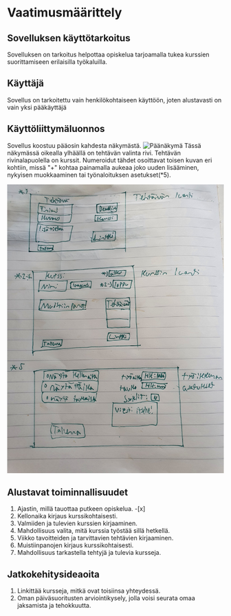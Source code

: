 # Vaatimusmäärittely

## Sovelluksen käyttötarkoitus

Sovelluksen on tarkoitus helpottaa opiskelua tarjoamalla tukea kurssien suorittamiseen erilaisilla työkaluilla.

## Käyttäjä

Sovellus on tarkoitettu vain henkilökohtaiseen käyttöön, joten alustavasti on vain yksi pääkäyttäjä

## Käyttöliittymäluonnos

Sovellus koostuu pääosin kahdesta näkymästä. 
![Päänäkymä](https://github.com/KirillosTY/ot-harjoitustyo/blob/4eadba473b1be987d2399b5fa9acc7c69a403d0c/Dokumentaatio/Kuvat/aloitus.png)
Tässä näkymässä oikealla ylhäällä on tehtävän valinta rivi. Tehtävän rivinalapuolella on kurssit. Numeroidut tähdet osoittavat toisen kuvan eri kohtiin, missä "+" kohtaa painamalla aukeaa joko uuden lisääminen, nykyisen muokkaaminen tai työnaloituksen asetukset(*5).

![Asetukset](https://github.com/KirillosTY/Course-Overview-System/blob/c85e50fa3b2d2fb49003c16b62f6b3d6ccd17056/Documentation/Kuvat/20210328_164239.jpg)


##  Alustavat toiminnallisuudet
 1. Ajastin, millä tauottaa putkeen opiskelua. -[x]
 2. Kellonaika kirjaus kurssikohtaisesti.
 3. Valmiiden ja tulevien kurssien kirjaaminen.
 4. Mahdollisuus valita, mitä kurssia työstää sillä hetkellä.
 5. Viikko tavoitteiden ja tarvittavien tehtävien kirjaaminen.
 6. Muistiinpanojen kirjaus kurssikohtaisesti.
 7. Mahdollisuus tarkastella tehtyjä ja tulevia kursseja.

## Jatkokehitysideaoita 
 1. Linkittää kursseja, mitkä ovat toisiinsa yhteydessä.
 2. Oman päiväsuoritusten arviointikysely, jolla voisi seurata omaa jaksamista ja tehokkuutta.
 
